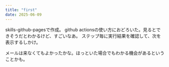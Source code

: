 ```yaml
---
title: "first"
date: 2025-06-09
---
```

skills-github-pagesで作成。
github actionsの使い方におどろいた。見るとできそうだとわかるけど、すごいなあ。
ステップ毎に実行結果を確認して、次を表示するしかけ。

メールは来なくてもよかったかな。ほっといた場合でもわかる機会があるということかも。